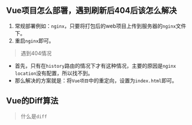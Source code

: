 ## Vue项目怎么部署，遇到刷新后404后该怎么解决

1. 常规部署例如：`nginx`，只要将打包后的web项目上传到服务器的`nginx`文件下。
2. 重启`nginx`即可。

>遇到404情况

- 首先，只有在`history`路由的情况下才有这种情况，主要的原因是`nginx location`没有配置，所以找不到。
- 那么解决的方案就是：将`Vue项目`中的重定向，设置为`index.html`即可。

## Vue的Diff算法

>什么是`diff`
